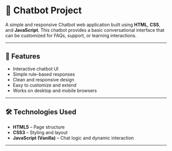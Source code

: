 # 💬 Chatbot Project

A simple and responsive Chatbot web application built using **HTML**, **CSS**, and **JavaScript**. This chatbot provides a basic conversational interface that can be customized for FAQs, support, or learning interactions.

---

## 🚀 Features

- Interactive chatbot UI  
- Simple rule-based responses  
- Clean and responsive design  
- Easy to customize and extend  
- Works on desktop and mobile browsers

---

## 🛠️ Technologies Used

- **HTML5** – Page structure  
- **CSS3** – Styling and layout  
- **JavaScript (Vanilla)** – Chat logic and dynamic interaction

---
